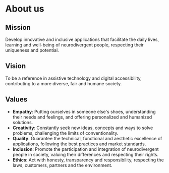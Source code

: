 # About us

## Mission
Develop innovative and inclusive applications that facilitate the daily lives, learning and well-being of neurodivergent people, respecting their uniqueness and potential.

## Vision
To be a reference in assistive technology and digital accessibility, contributing to a more diverse, fair and humane society.

## Values
- **Empathy**: Putting ourselves in someone else's shoes, understanding their needs and feelings, and offering personalized and humanized solutions.
- **Creativity**: Constantly seek new ideas, concepts and ways to solve problems, challenging the limits of conventionality.
- **Quality**: Guarantee the technical, functional and aesthetic excellence of applications, following the best practices and market standards.
- **Inclusion**: Promote the participation and integration of neurodivergent people in society, valuing their differences and respecting their rights.
- **Ethics**: Act with honesty, transparency and responsibility, respecting the laws, customers, partners and the environment.
